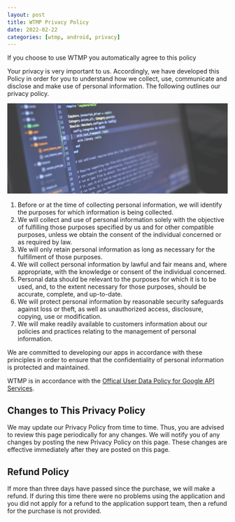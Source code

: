 ```yaml
---
layout: post
title: WTMP Privacy Policy
date: 2022-02-22
categories: [wtmp, android, privacy]
---
```


If you choose to use WTMP you automatically agree to this policy

Your privacy is very important to us. Accordingly, we have developed this Policy in order for you to understand how we collect, use, communicate and disclose and make use of personal information. The following outlines our privacy policy.

![by_luis_gomes_pexels](https://raw.githubusercontent.com/mdnghtdv/mdnghtdv.github.io/main/assets/images/privacypolicy.png)

1. Before or at the time of collecting personal information, we will identify the purposes for which information is being collected.
2. We will collect and use of personal information solely with the objective of fulfilling those purposes specified by us and for other compatible purposes, unless we obtain the consent of the individual concerned or as required by law.
3. We will only retain personal information as long as necessary for the fulfillment of those purposes.
4. We will collect personal information by lawful and fair means and, where appropriate, with the knowledge or consent of the individual concerned.
5. Personal data should be relevant to the purposes for which it is to be used, and, to the extent necessary for those purposes, should be accurate, complete, and up-to-date.
6. We will protect personal information by reasonable security safeguards against loss or theft, as well as unauthorized access, disclosure, copying, use or modification.
7. We will make readily available to customers information about our policies and practices relating to the management of personal information.

We are committed to developing our apps in accordance with these principles in order to ensure that the confidentiality of personal information is protected and maintained.

WTMP is in accordance with the [Offical User Data Policy for Google API Services](https://developers.google.com/terms/api-services-user-data-policy).

## Changes to This Privacy Policy
We may update our Privacy Policy from time to time. Thus, you are advised to review this page periodically for any changes. We will notify you of any changes by posting the new Privacy Policy on this page. These changes are effective immediately after they are posted on this page.

## Refund Policy
If more than three days have passed since the purchase, we will make a refund. If during this time there were no problems using the application and you did not apply for a refund to the application support team, then a refund for the purchase is not provided.
